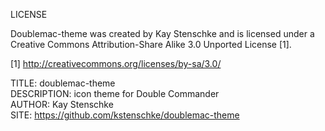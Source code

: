 LICENSE

Doublemac-theme was created by Kay Stenschke and is licensed
under a Creative Commons Attribution-Share Alike 3.0 Unported License [1].

[1] http://creativecommons.org/licenses/by-sa/3.0/

TITLE:         doublemac-theme  
DESCRIPTION:   icon theme for Double Commander  
AUTHOR:        Kay Stenschke  
SITE:          https://github.com/kstenschke/doublemac-theme  
